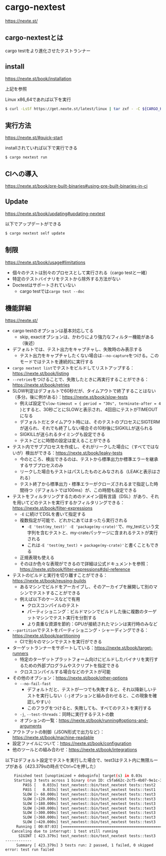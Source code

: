 # cargo-nextest

https://nexte.st/

## cargo-nextestとは

cargo testをより進化させたテストランナー

## install

https://nexte.st/book/installation

上記を参照

Linux x86_64であれば以下を実行

```sh
$ curl -LsSf https://get.nexte.st/latest/linux | tar zxf - -C ${CARGO_HOME:-~/.cargo}/bin
```

## 実行方法

https://nexte.st/#quick-start

installされていれば以下で実行できる

```
$ cargo nextest run
```

## CIへの導入

https://nexte.st/book/pre-built-binaries#using-pre-built-binaries-in-ci

## Update

https://nexte.st/book/updating#updating-nextest

以下でアップデートができる

```sh
$ cargo nextest self update
```

## 制限

https://nexte.st/book/usage#limitations

- 個々のテストは別々のプロセスとして実行される（cargo testと一緒）
- 特定のテストバイナリをテストから除外する方法がない
- Doctestはサポートされていない
    - cargo testでは`cargo test --doc`


## 機能詳細

https://nexte.st/

- cargo testのオプションは基本対応してる
    - skip, exactオプションは、かわりにより強力なフィルター機能がある（後述）
- デフォルトでは、テスト出力をキャプチャし、失敗時のみ表示する
    - テスト出力をキャプチャしたくない場合は`--no-capture`をつける。このモードではテストを連続的に実行する
- `cargo nextest list`でテストをビルドしてリストアップする： https://nexte.st/book/listing
- `--retries`をつけることで、失敗したときに再実行することができる：https://nexte.st/book/retries
- SLOW判定はデフォルトで60秒だが、タイムアウトで終了することはない（多分。後に例がある）：https://nexte.st/book/slow-tests
    - 例えば設定で`slow-timeout = { period = "30s", terminate-after = 4 }`とすると、30秒ごとにSLOWと表示され、4回目にテストがTIMEOUTになる
    - デフォルトだとタイムアウト時には、そのテストのプロセスにSIGTERMが送られ、それでも終了しない場合その10秒後にSIGKILLが送られる
    - SIGKILLが送られるタイミングも設定できる
    - テストごとに時間の設定は変えることができる
- テスト内でサブプロセスを作成し、それがリークした場合に（すべてではないが）検出ができる：https://nexte.st/book/leaky-tests
    - 今のところ、検出できるのは、テストから標準出力か標準エラーを継承するサブプロセスのみ
    - リークした場合もテストはパスしたものとみなされる（LEAKと表示はされる）
    - テスト終了から標準出力・標準エラーがクローズされるまで指定した時間待つ（デフォルトでは100ms）が、この時間も設定できる
- テストをフィルタリングするためのドメイン固有言語（DSL）があり、それを用いてどのテストを実行するかフィルタリングできる：https://nexte.st/book/filter-expressions
    - `-E` に続けてDSLを書いて指定する
    - 複数指定が可能で、どれかにあてはまったら実行される
        - `-E 'test(my_test)' -E 'package(my-crate)'`で、my_testという文字列を含むテストと、my-crateパッケージに含まれるテストが実行される
        - これは`-E 'test(my_test) + package(my-crate)'`と書くこともできる
    - 正規表現も使える
    - そのほか色々な表現ができるので詳細は公式ドキュメントを参照：https://nexte.st/book/filter-expressions#dsl-reference
- テストのビルドと実行を切り離すことができる：https://nexte.st/book/reusing-builds
    - あるマシンでビルドをアーカイブし、そのアーカイブを展開して別のマシンでテストすることができる
    - 例えば以下のケースなどで有用
        - クロスコンパイルのテスト
        - パーティショニング：ビルドマシンでビルドした後に複数のターゲットマシンでテスト実行を分割する
        - より貴重な資源を節約：GPUが接続されたマシンは実行時のみなど
- `--partition`でテストをパーティショニング・シャーディングできる：https://nexte.st/book/partitioning
    - CIで別々のマシンでテストを実行ができる
- ターゲットランナーをサポートしている：https://nexte.st/book/target-runners
    - 特定のターゲットプラットフォーム向けにビルドしたバイナリを実行するための外部プログラムやスクリプトを指定できる
    - クロスコンパイルする場合などのテストが可能
- その他のオプション：https://nexte.st/book/other-options
    - `--no-fail-fast`
        - デフォルトだと、テストが一つでも失敗すると、それ以降新しいテストを実行しない（`-j`オプションと組み合わせると、この現象を確認しやすい）
        - このフラグをつけると、失敗しても、すべてのテストを実行する
    - `-j`, `--test-threads`：同時に実行するテストの数
    - オプションの一覧：https://nexte.st/book/running#options-and-arguments
- アウトプットの制御（JSON形式で出力など）：https://nexte.st/book/machine-readable
- 設定ファイルについて：https://nexte.st/book/configuration
- 他のツールとの組み合わせ：https://nexte.st/book/integrations

以下はデフォルト設定でテストを実行した場合で、test3はテスト内に無限ループがある（423.379sの時点でCtrl+Cを押した）

```sh
    Finished test [unoptimized + debuginfo] target(s) in 0.03s
    Starting 3 tests across 1 binary (run ID: c5fa662c-2cf5-4b07-9e1c-39cd6922c913, nextest profile: default)
        PASS [   0.033s] test_nextest::bin/test_nextest tests::test2
        PASS [   0.033s] test_nextest::bin/test_nextest tests::test1
        SLOW [> 60.000s] test_nextest::bin/test_nextest tests::test3
        SLOW [>120.000s] test_nextest::bin/test_nextest tests::test3
        SLOW [>180.000s] test_nextest::bin/test_nextest tests::test3
        SLOW [>240.000s] test_nextest::bin/test_nextest tests::test3
        SLOW [>300.000s] test_nextest::bin/test_nextest tests::test3
        SLOW [>360.000s] test_nextest::bin/test_nextest tests::test3
        SLOW [>420.000s] test_nextest::bin/test_nextest tests::test3
     Running [ 00:07:03] [========================================================================================================================================================>                                                                           ] 2/3: 1 running, 2 passed, 0 skipped     
   Canceling due to interrupt: 1 test still running
      SIGINT [ 423.379s] test_nextest::bin/test_nextest tests::test3
------------
     Summary [ 423.379s] 3 tests run: 2 passed, 1 failed, 0 skipped
error: test run failed
```

